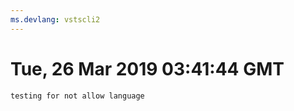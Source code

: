 ```yaml
---
ms.devlang: vstscli2
---
```

# Tue, 26 Mar 2019 03:41:44 GMT

```azurecliTest2
testing for not allow language
```

